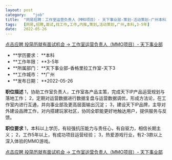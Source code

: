 ```yaml
---
layout:	post
category:	"job"
title:	"网易招聘：工作室运营负责人（MMO项目）- 天下事业部-策划-活动策划-广州本科3-5年"
tags:	[网易,招聘,面试,找工作,工作,内推,策划,活动策划,广州,本科,3-5年]
date:	2022-05-26
---
```


[点击应聘 投简历就有面试机会 -> 工作室运营负责人（MMO项目）- 天下事业部](http://mobile.bole.netease.com/bole/boleDetail?id=36503&employeeId=346f03c3cda5f04c&key=all)



- **学历要求： **本科
- **工作年限： **3-5年
- **所属部门： **天下事业部-香格里拉工作室-天下3
- **工作城市： **广州
- **发布日期： **2022-05-26



**职位描述**
1，协助工作室负责人，工作室各产品主策，完成天下IP产品运营规划与落地工作；
2，定期对运营数据进行数据复盘与运营数据调优，形成方法论，在工作室内进行互通，并向事业部及更高层面输出沉淀；
3，建设天下IP品牌，主导对外建设品牌工作，对内搭建玩家社区，协同全职能更好地触达用户，提供服务与反馈。



**职位要求**
1，本科以上学历，有较强抗压能力与责任心，有自驱力，相信长期主义；
2，工作5年以上，有成功项目运营经验；
3，热爱游戏行业，有2-3款以上深入体验的MMO游戏。



[点击应聘 投简历就有面试机会 -> 工作室运营负责人（MMO项目）- 天下事业部](http://mobile.bole.netease.com/bole/boleDetail?id=36503&employeeId=346f03c3cda5f04c&key=all)